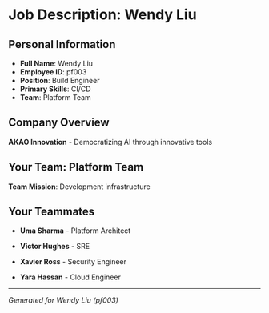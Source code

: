 # Job Description: Wendy Liu

## Personal Information
- **Full Name**: Wendy Liu
- **Employee ID**: pf003
- **Position**: Build Engineer
- **Primary Skills**: CI/CD
- **Team**: Platform Team

## Company Overview
**AKAO Innovation** - Democratizing AI through innovative tools

## Your Team: Platform Team
**Team Mission**: Development infrastructure


## Your Teammates

- **Uma Sharma** - Platform Architect

- **Victor Hughes** - SRE

- **Xavier Ross** - Security Engineer

- **Yara Hassan** - Cloud Engineer



---
*Generated for Wendy Liu (pf003)*